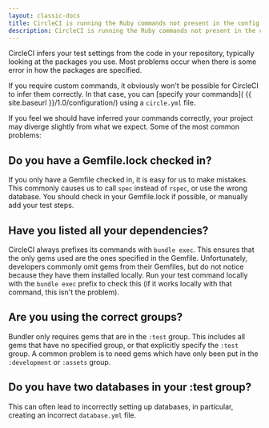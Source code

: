 ```yaml
---
layout: classic-docs
title: CircleCI is running the Ruby commands not present in the config
description: CircleCI is running the Ruby commands not present in the config
---
```


CircleCI infers your test settings from the code in your repository, typically looking at the packages you use.
Most problems occur when there is some error in how the packages are specified.

If you require custom commands, it obviously won't be possible for CircleCI to infer them correctly.
In that case, you can [specify your commands]( {{ site.baseurl }}/1.0/configuration/)
using a `circle.yml` file.

If you feel we should have inferred your commands correctly, your project may diverge slightly from what we expect.
Some of the most common problems:

<h2 id="gemfile-lock">Do you have a Gemfile.lock checked in?</h2>

If you only have a Gemfile checked in, it is easy for us to make mistakes.
This commonly causes us to call `spec` instead of `rspec`,
or use the wrong database.
You should check in your Gemfile.lock if possible, or manually add your test steps.

<h2 id="dependencies">Have you listed all your dependencies?</h2>

CircleCI always prefixes its commands with `bundle exec`.
This ensures that the only gems used are the ones specified in the Gemfile.
Unfortunately, developers commonly omit gems from their Gemfiles, but do not notice because they have them installed locally.
Run your test command locally with the `bundle exec`
prefix to check this (if it works locally with that command, this isn't the problem).

<h2 id="groups">Are you using the correct groups?</h2>

Bundler only requires gems that are in the `:test` group.
This includes all gems that have no specified group, or that explicitly specify the
`:test` group.
A common problem is to need gems which have only been put in the `:development`
or `:assets` group.

<h2 id="database">Do you have two databases in your :test group?</h2>

This can often lead to incorrectly setting up databases, in particular, creating an incorrect `database.yml` file.
